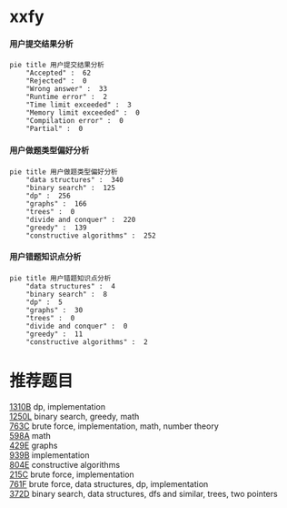 # xxfy

<!-- tabs:start -->



#### **用户提交结果分析**

```mermaid
pie title 用户提交结果分析
    "Accepted" :  62
    "Rejected" :  0
    "Wrong answer" :  33
    "Runtime error" :  2
    "Time limit exceeded" :  3
    "Memory limit exceeded" :  0
    "Compilation error" :  0
    "Partial" :  0
```

#### **用户做题类型偏好分析**

```mermaid
pie title 用户做题类型偏好分析
    "data structures" :  340
    "binary search" :  125
    "dp" :  256
    "graphs" :  166
    "trees" :  0
    "divide and conquer" :  220
    "greedy" :  139
    "constructive algorithms" :  252
```
#### **用户错题知识点分析**

```mermaid
pie title 用户错题知识点分析
    "data structures" :  4
    "binary search" :  8
    "dp" :  5
    "graphs" :  30
    "trees" :  0
    "divide and conquer" :  0
    "greedy" :  11
    "constructive algorithms" :  2
```



<!-- tabs:end -->
# 推荐题目
[1310B](https://codeforces.com/contest/1310/problem/B)		dp,
                        implementation		  
[1250L](https://codeforces.com/contest/1250/problem/L)		binary search,
                        greedy,
                        math		  
[763C](https://codeforces.com/contest/763/problem/C)		brute force,
                        implementation,
                        math,
                        number theory		  
[598A](https://codeforces.com/contest/598/problem/A)		math		  
[429E](https://codeforces.com/contest/429/problem/E)		graphs		  
[939B](https://codeforces.com/contest/939/problem/B)		implementation		  
[804E](https://codeforces.com/contest/804/problem/E)		constructive algorithms		  
[215C](https://codeforces.com/contest/215/problem/C)		brute force,
                        implementation		  
[761F](https://codeforces.com/contest/761/problem/F)		brute force,
                        data structures,
                        dp,
                        implementation		  
[372D](https://codeforces.com/contest/372/problem/D)		binary search,
                        data structures,
                        dfs and similar,
                        trees,
                        two pointers		  
